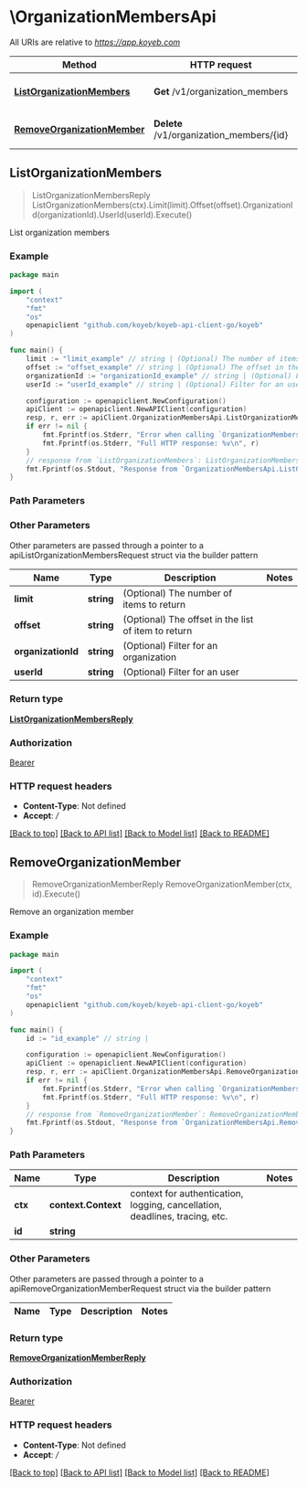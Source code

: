 # \OrganizationMembersApi

All URIs are relative to *https://app.koyeb.com*

Method | HTTP request | Description
------------- | ------------- | -------------
[**ListOrganizationMembers**](OrganizationMembersApi.md#ListOrganizationMembers) | **Get** /v1/organization_members | List organization members
[**RemoveOrganizationMember**](OrganizationMembersApi.md#RemoveOrganizationMember) | **Delete** /v1/organization_members/{id} | Remove an organization member



## ListOrganizationMembers

> ListOrganizationMembersReply ListOrganizationMembers(ctx).Limit(limit).Offset(offset).OrganizationId(organizationId).UserId(userId).Execute()

List organization members

### Example

```go
package main

import (
    "context"
    "fmt"
    "os"
    openapiclient "github.com/koyeb/koyeb-api-client-go/koyeb"
)

func main() {
    limit := "limit_example" // string | (Optional) The number of items to return (optional)
    offset := "offset_example" // string | (Optional) The offset in the list of item to return (optional)
    organizationId := "organizationId_example" // string | (Optional) Filter for an organization (optional)
    userId := "userId_example" // string | (Optional) Filter for an user (optional)

    configuration := openapiclient.NewConfiguration()
    apiClient := openapiclient.NewAPIClient(configuration)
    resp, r, err := apiClient.OrganizationMembersApi.ListOrganizationMembers(context.Background()).Limit(limit).Offset(offset).OrganizationId(organizationId).UserId(userId).Execute()
    if err != nil {
        fmt.Fprintf(os.Stderr, "Error when calling `OrganizationMembersApi.ListOrganizationMembers``: %v\n", err)
        fmt.Fprintf(os.Stderr, "Full HTTP response: %v\n", r)
    }
    // response from `ListOrganizationMembers`: ListOrganizationMembersReply
    fmt.Fprintf(os.Stdout, "Response from `OrganizationMembersApi.ListOrganizationMembers`: %v\n", resp)
}
```

### Path Parameters



### Other Parameters

Other parameters are passed through a pointer to a apiListOrganizationMembersRequest struct via the builder pattern


Name | Type | Description  | Notes
------------- | ------------- | ------------- | -------------
 **limit** | **string** | (Optional) The number of items to return | 
 **offset** | **string** | (Optional) The offset in the list of item to return | 
 **organizationId** | **string** | (Optional) Filter for an organization | 
 **userId** | **string** | (Optional) Filter for an user | 

### Return type

[**ListOrganizationMembersReply**](ListOrganizationMembersReply.md)

### Authorization

[Bearer](../README.md#Bearer)

### HTTP request headers

- **Content-Type**: Not defined
- **Accept**: */*

[[Back to top]](#) [[Back to API list]](../README.md#documentation-for-api-endpoints)
[[Back to Model list]](../README.md#documentation-for-models)
[[Back to README]](../README.md)


## RemoveOrganizationMember

> RemoveOrganizationMemberReply RemoveOrganizationMember(ctx, id).Execute()

Remove an organization member

### Example

```go
package main

import (
    "context"
    "fmt"
    "os"
    openapiclient "github.com/koyeb/koyeb-api-client-go/koyeb"
)

func main() {
    id := "id_example" // string | 

    configuration := openapiclient.NewConfiguration()
    apiClient := openapiclient.NewAPIClient(configuration)
    resp, r, err := apiClient.OrganizationMembersApi.RemoveOrganizationMember(context.Background(), id).Execute()
    if err != nil {
        fmt.Fprintf(os.Stderr, "Error when calling `OrganizationMembersApi.RemoveOrganizationMember``: %v\n", err)
        fmt.Fprintf(os.Stderr, "Full HTTP response: %v\n", r)
    }
    // response from `RemoveOrganizationMember`: RemoveOrganizationMemberReply
    fmt.Fprintf(os.Stdout, "Response from `OrganizationMembersApi.RemoveOrganizationMember`: %v\n", resp)
}
```

### Path Parameters


Name | Type | Description  | Notes
------------- | ------------- | ------------- | -------------
**ctx** | **context.Context** | context for authentication, logging, cancellation, deadlines, tracing, etc.
**id** | **string** |  | 

### Other Parameters

Other parameters are passed through a pointer to a apiRemoveOrganizationMemberRequest struct via the builder pattern


Name | Type | Description  | Notes
------------- | ------------- | ------------- | -------------


### Return type

[**RemoveOrganizationMemberReply**](RemoveOrganizationMemberReply.md)

### Authorization

[Bearer](../README.md#Bearer)

### HTTP request headers

- **Content-Type**: Not defined
- **Accept**: */*

[[Back to top]](#) [[Back to API list]](../README.md#documentation-for-api-endpoints)
[[Back to Model list]](../README.md#documentation-for-models)
[[Back to README]](../README.md)

